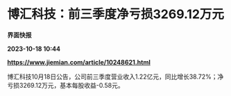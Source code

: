 # 博汇科技：前三季度净亏损3269.12万元
**界面快报**

**2023-10-18 10:44**

**https://www.jiemian.com/article/10248621.html**

博汇科技10月18日公告，公司前三季度营业收入1.22亿元，同比增长38.72%；净亏损3269.12万元，基本每股收益-0.58元。